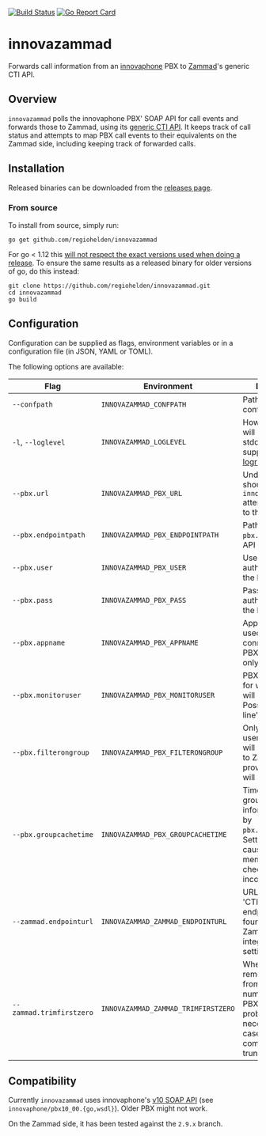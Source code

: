 [![Build Status](https://travis-ci.org/RegioHelden/innovazammad.svg?branch=master)](https://travis-ci.org/RegioHelden/innovazammad)
[![Go Report Card](https://goreportcard.com/badge/github.com/regiohelden/innovazammad)](https://goreportcard.com/report/github.com/regiohelden/innovazammad)

# innovazammad

Forwards call information from an [innovaphone](https://www.innovaphone.com/) PBX to [Zammad](https://zammad.com/)'s generic CTI API.


## Overview

`innovazammad` polls the innovaphone PBX' SOAP API for call events and forwards those to Zammad, using its [generic CTI API](https://docs.zammad.org/en/latest/cti-api-push.html). It keeps track of call status and attempts to map PBX call events to their equivalents on the Zammad side, including keeping track of forwarded calls.

## Installation

Released binaries can be downloaded from the [releases page](https://github.com/RegioHelden/innovazammad/releases).

### From source

To install from source, simply run:
```
go get github.com/regiohelden/innovazammad
```
For go < 1.12 this [will not respect the exact versions used when doing a release](https://github.com/golang/go/issues/24250). To ensure the same results as a released binary for older versions of go, do this instead:
```
git clone https://github.com/regiohelden/innovazammad.git
cd innovazammad
go build
```

## Configuration

Configuration can be supplied as flags, environment variables or in a configuration file (in JSON, YAML or TOML). 

The following options are available:

| Flag | Environment | Description | Default | Required? |
|---|---|---|---|---|
|`--confpath`| `INNOVAZAMMAD_CONFPATH` | Path to configuration file.  | `innovazammad.yaml` | |
|`-l`, `--loglevel`| `INNOVAZAMMAD_LOGLEVEL` | How much logging will be output to stdout (values as supported by [logrus](https://github.com/sirupsen/logrus)). | `warn` | |
|`--pbx.url`| `INNOVAZAMMAD_PBX_URL` | Under which URL should `innovazammad` attempt to connect to the PBX. | _none_ | × |
|`--pbx.endpointpath`| `INNOVAZAMMAD_PBX_ENDPOINTPATH` | Path under `pbx.url` where the API is accessible. | `/PBX0/user.soap` ||
|`--pbx.user`| `INNOVAZAMMAD_PBX_USER` | User for authentication with the PBX. | _none_ | × |
|`--pbx.pass`| `INNOVAZAMMAD_PBX_PASS` | Password for authentication with the PBX. | _none_ | × |
|`--pbx.appname`| `INNOVAZAMMAD_PBX_APPNAME` | Application name used when connecting to the PBX (informational only). | `innovazammad` ||
|`--pbx.monitoruser`| `INNOVAZAMMAD_PBX_MONITORUSER` | PBX user object for which events will be monitored. Possibly a 'trunk line'. | _none_ | × |
|`--pbx.filterongroup`|`INNOVAZAMMAD_PBX_FILTERONGROUP` | Only events for users in this group will be submitted to Zammad. If not provided, all calls will be submitted. | _none_ ||
|`--pbx.groupcachetime`|`INNOVAZAMMAD_PBX_GROUPCACHETIME`| Time to cache group membership information used by `pbx.filterongroup`. Setting this to `0` causes group membership to be checked for every incoming event.| `300s` ||
|`--zammad.endpointurl`|`INNOVAZAMMAD_ZAMMAD_ENDPOINTURL`| URL to Zammad's 'CTI (generic)' endpoint. Can be found in Zammad's integration settings page. | _none_ |×|
|`--zammad.trimfirstzero`| `INNOVAZAMMAD_ZAMMAD_TRIMFIRSTZERO` | Whether to remove a first zero from incoming numbers from the PBX. This will probably be necessary for cases where calls come through a trunk line. | `true` ||

## Compatibility

Currently `innovazammad` uses innovaphone's [v10 SOAP API](http://wiki.innovaphone.com/index.php?title=Reference10:SOAP_API) (see `innovaphone/pbx10_00.{go,wsdl}`). Older PBX might not work.

On the Zammad side, it has been tested against the `2.9.x` branch.